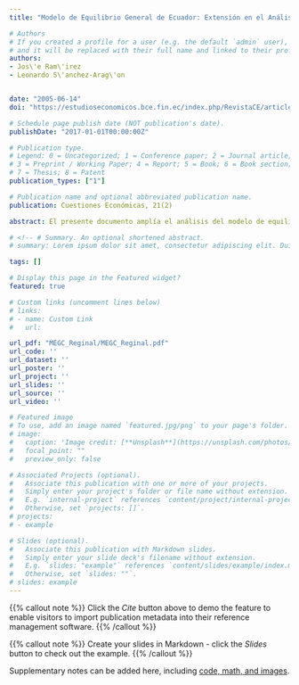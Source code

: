 ```yaml
---
title: "Modelo de Equilibrio General de Ecuador: Extensión en el Análisis del Impacto Regional"

# Authors
# If you created a profile for a user (e.g. the default `admin` user), write the username (folder name) here 
# and it will be replaced with their full name and linked to their profile.
authors:
- Jos\'e Ram\'irez
- Leonardo S\'anchez-Arag\'on


date: "2005-06-14"
doi: "https://estudioseconomicos.bce.fin.ec/index.php/RevistaCE/article/view/138"

# Schedule page publish date (NOT publication's date).
publishDate: "2017-01-01T00:00:00Z"

# Publication type.
# Legend: 0 = Uncategorized; 1 = Conference paper; 2 = Journal article;
# 3 = Preprint / Working Paper; 4 = Report; 5 = Book; 6 = Book section;
# 7 = Thesis; 8 = Patent
publication_types: ["1"]

# Publication name and optional abbreviated publication name.
publication: Cuestiones Económicas, 21(2)

abstract: El presente documento amplía el análisis del modelo de equilibrio general desarrollado por Pérez y Acosta (2004) para Ecuador, desfragmentando el posible impacto de la firma del Tratado de Libre Comercio (TLC) con Estados Unidos en las distintas regiones que conforman el sistema económico ecuatoriano. Para ello, se proponen algunas técnicas de análisis multivariantes (Análisis de Clusters) con el objeto de obtener una separación regional disjunta y equilibrada de acuerdo a características productivas; y por otro lado se revisa la teoría de la información (Máxima Entropía Relativa) para estimar la distribución regional de los efectos económicos del TLC u otro escenario comercial. Es así que se propone en base a estas herramientas, llevar las simulaciones del modelo de equilibrio general a dimensiones regionales, utilizando eficientemente la información referente a las variaciones contrafactuales que experimenta el equilibrio y la información previa de la distribución regional de los flujos económicos.

# <!-- # Summary. An optional shortened abstract.
# summary: Lorem ipsum dolor sit amet, consectetur adipiscing elit. Duis posuere tellus ac convallis placerat. Proin tincidunt magna sed ex sollicitudin condimentum. -->

tags: []

# Display this page in the Featured widget?
featured: true

# Custom links (uncomment lines below)
# links:
# - name: Custom Link
#   url: 

url_pdf: "MEGC_Reginal/MEGC_Reginal.pdf"
url_code: ''
url_dataset: ''
url_poster: ''
url_project: ''
url_slides: ''
url_source: ''
url_video: ''

# Featured image
# To use, add an image named `featured.jpg/png` to your page's folder. 
# image:
#   caption: 'Image credit: [**Unsplash**](https://unsplash.com/photos/pLCdAaMFLTE)'
#   focal_point: ""
#   preview_only: false

# Associated Projects (optional).
#   Associate this publication with one or more of your projects.
#   Simply enter your project's folder or file name without extension.
#   E.g. `internal-project` references `content/project/internal-project/index.md`.
#   Otherwise, set `projects: []`.
# projects:
# - example

# Slides (optional).
#   Associate this publication with Markdown slides.
#   Simply enter your slide deck's filename without extension.
#   E.g. `slides: "example"` references `content/slides/example/index.md`.
#   Otherwise, set `slides: ""`.
# slides: example
---
```


{{% callout note %}}
Click the *Cite* button above to demo the feature to enable visitors to import publication metadata into their reference management software.
{{% /callout %}}

{{% callout note %}}
Create your slides in Markdown - click the *Slides* button to check out the example.
{{% /callout %}}

Supplementary notes can be added here, including [code, math, and images](https://wowchemy.com/docs/writing-markdown-latex/).
